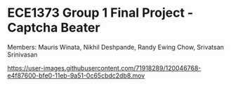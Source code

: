 # ECE1373 Group 1 Final Project - Captcha Beater
Members: 
  Mauris Winata,
  Nikhil Deshpande,
  Randy Ewing Chow,
  Srivatsan Srinivasan

https://user-images.githubusercontent.com/71918289/120046768-e4f87600-bfe0-11eb-9a51-0c65cbdc2db8.mov
